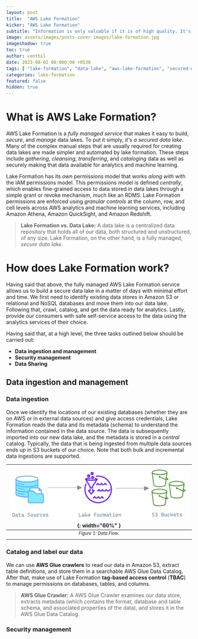 ```yaml
---
layout: post
title:  "AWS Lake Formation"
kicker: "AWS Lake Formation"
subtitle: "Information is only valuable if it is of high quality. It's focused on making sure that the data complies with our data quality dimensions."
image: assets/images/posts-cover-images/lake-formation.jpg
imageshadow: true
toc: true
author: senthil
date: 2023-08-02 00:000:00 +0530
tags: [ "lake-formation", "data-lake", "aws-lake-formation", "secured-data-lake" ]
categories: lake-formation
featured: false
hidden: true
---
```


# What is AWS Lake Formation?

AWS Lake Formation is a *fully managed service* that makes it easy to build, *secure*, and *manage* data lakes. To put it simply, *it's a secured data lake*. Many of the complex manual steps that are usually required for creating data lakes are made simpler and automated by lake formation. These steps include *gathering*, *cleansing*, *transferring*, and *cataloging* data as well as securely making that data available for analytics and machine learning.

Lake Formation has its *own* permissions model that works *along with* with the IAM permissions model. This permissions model is defined *centrally*, which enables fine-grained access to data stored in data lakes through a simple grant or revoke mechanism, much like an RDMS. Lake Formation permissions are enforced using *granular controls* at the column, row, and cell levels across AWS analytics and machine learning services, including Amazon Athena, Amazon QuickSight, and Amazon Redshift.

> **Lake Formation vs. Data Lake:** A data lake is a centralized data repository that holds all of our data, both structured and unstructured, of any size. Lake Formation, on the other hand, is a fully managed, *secure data lake*.

# How does Lake Formation work?

Having said that above, the fully managed AWS Lake Formation service allows us to build a secure data lake in a matter of days with minimal effort and time. We first need to identify existing data stores in Amazon S3 or relational and NoSQL databases and move them into our data lake. Following that, crawl, catalog, and get the data ready for analytics. Lastly, provide our consumers with safe self-service access to the data using the analytics services of their choice.

Having said that, at a high level, the three tasks outlined below should be carried out:

- **Data ingestion and management**
- **Security management**
- **Data Sharing**

## Data ingestion and management

### Data ingestion

Once we identify the locations of our existing databases (whether they are on AWS or in external data sources) and give access credentials, Lake Formation reads the data and its metadata (schema) to understand the information contained in the data source. The data is subsequently imported into our new data lake, and the metadata is stored in a *central* catalog. Typically, the data that is being ingested from multiple data sources ends up in S3 buckets of our choice. Note that both bulk and incremental data ingestions are supported.

|![Figure 1: Data Flow](/assets/images/posts/data-sources-to-lake-formation-to-s3-buckets.png){: width="60%" }|
|:-:|
|<sup>*Figure 1: Data Flow.*</sup>|<br/><br/>

### Catalog and label our data

We can use **AWS Glue crawlers** to read our data in Amazon S3, extract table definitions, and store them in a searchable AWS Glue Data Catalog. After that, make use of Lake Formation **tag-based access control** (**TBAC**) to manage permissions on databases, tables, and columns.  

> **AWS Glue Crawler:** A AWS Glue Crawler examines our data store, extracts metadata (which contains the format, database and table schema, and associated properties of the data), and stores it in the AWS Glue Data Catalog.

### Security management

